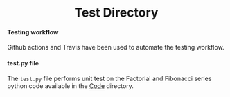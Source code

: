 <h1 align="center">
	Test Directory
</h1>

#### Testing workflow

Github actions and Travis have been used to automate the testing workflow.

#### test.py file

The `test.py` file performs unit test on the Factorial and Fibonacci series python code available in the [Code](https://github.com/divyagiridhar/CSC-510-Group-25/tree/main/code) directory.
